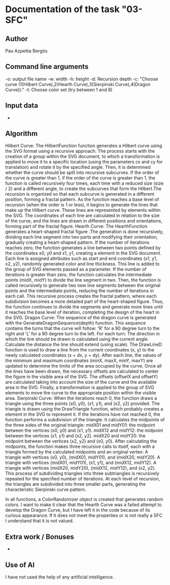 # Documentation of the task "03-SFC"

## Author
Pau Azpeitia Bergós

## Command line arguments
-o: output file name
-w: width
-h: height
-d: Recursion depth
-c: "Choose curve (1(Hilbert Curve),2(Hearth Curve),3(Sierpinski Curve),4(Dragon Curve))."
-t: Choose color set (try between 1 and 8)
## Input data
-

## Algorithm

Hilbert Curve: 
    The HilbertFunction function generates a Hilbert curve using the SVG format using a recursive approach. The process starts with the creation of a group <g> within the SVG document, to which a transformation is applied to move it to a specific location (using the parameters cx and cy for translation) and rotate it by the specified angle. Then, it is determined whether the curve should be split into recursive subcurves. If the order of the curve is greater than 1, if the order of the curve is greater than 1, the function is called recursively four times, each time with a reduced size (size / 2) and a different angle, to create the subcurves that form the Hilbert.The recursion is organized so that each subcurve is generated in a different position, forming a fractal pattern. As the function reaches a base level of recursion (when the order is 1 or less), it begins to generate the lines that make up the Hilbert curve. These lines are represented by <line> elements within the SVG. The coordinates of each line are calculated in relation to the size of the curve, and the lines are drawn in different positions and orientations, forming part of the fractal figure.
Hearth Curve:
    The HearthFunction generates a heart-shaped fractal figure .The generation is done recursively, dividing each line segment into two parts and modifying their orientation, gradually creating a heart-shaped pattern. 
    If the number of iterations reaches zero, the function generates a line between two points defined by the coordinates x0, y0 and x1, y1, creating a <line> element in the SVG document. Each line is assigned attributes such as start and end coordinates (x1, y1, x2, y2), randomly generated color and line thickness. 
    This line is added to the group of SVG elements passed as a parameter.
    If the number of iterations is greater than zero, the function calculates the intermediate points (midX, midY) to divide the line segment in two. Then, the function is called recursively to generate two new line segments between the original points and the intermediate points, reducing the number of iterations in each call. This recursive process creates the fractal pattern, where each subdivision becomes a more detailed part of the heart-shaped figure. Thus, the function continues to divide the segments and generate more lines until it reaches the base level of iteration, completing the design of the heart in the SVG.
Dragon Curve:
    The sequence of the dragon curve is generated with the GenerateDragonSequence(depth) function. This sequence contains the turns that the curve will follow: 'R' for a 90 degree turn to the right and 'L' for a 90 degree turn to the left.
    For each turn: The direction in which the line should be drawn is calculated using the current angle.
    Calculate the distance the line should extend (using scale). The DrawLineD function is used to draw a line from the current coordinates (x, y) to the newly calculated coordinates (x + dx, y + dy). After each line, the values of the minimum and maximum coordinates (minX, maxX, minY, maxY) are updated to determine the limits of the area occupied by the curve. Once all the lines have been drawn, the necessary offsets are calculated to center the figure in the visible area of the SVG. The offsets (offsetX and offsetY) are calculated taking into account the size of the curve and the available area in the SVG. Finally, a transformation is applied to the group of SVG elements to move the curve to the appropriate position within the visible area.
Sierpinski Curve:
    When the iterations reach 0, the function draws a triangle using the three points (x0, y0), (x1, y1), and (x2, y2) provided. The triangle is drawn using the DrawTriangle function, which probably creates a <polygon> element in the SVG to represent it. If the iterations have not reached 0, the function performs a subdivision of the triangle. It calculates the midpoints of the three sides of the original triangle:
        midX01 and midY01: the midpoint between the vertices (x0, y0) and (x1, y1).
        midX12 and midY12: the midpoint between the vertices (x1, y1) and (x2, y2).
        midX20 and midY20: the midpoint between the vertices (x2, y2) and (x0, y0).
    After calculating the midpoints, the function makes three recursive calls to itself, each with a triangle formed by the calculated midpoints and an original vertex:
        A triangle with vertices (x0, y0), (midX01, midY01), and (midX20, midY20).
        A triangle with vertices (midX01, midY01), (x1, y1), and (midX12, midY12).
        A triangle with vertices (midX20, midY20), (midX12, midY12), and (x2, y2).
    This process of subdividing triangles into three subtriangles is recursively repeated for the specified number of iterations. At each level of recursion, the triangles are subdivided into three smaller parts, generating the characteristic Sierpinski curve pattern.

In all functions, a ColorRandomizer object is created that generates random colors. I want to make it clear that the Hearth Curve was a failed attempt to develop the Dragon Curve, but I have left it in the code because of its curious appearance. If it does not meet the properties or is not really a SFC I understand that it is not valued.

## Extra work / Bonuses
-

## Use of AI
I have not used the help of any artificial intelligence.